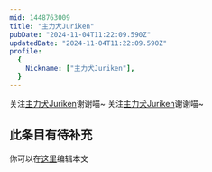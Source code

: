 ```yaml
---
mid: 1448763009
title: "主力犬Juriken"
pubDate: "2024-11-04T11:22:09.590Z"
updatedDate: "2024-11-04T11:22:09.590Z"
profile:
  {
    Nickname: ["主力犬Juriken"],
  }
---
```


关注[主力犬Juriken](https://space.bilibili.com/1448763009)谢谢喵~ 关注[主力犬Juriken](https://space.bilibili.com/1448763009)谢谢喵~

## 此条目有待补充
你可以在[这里](https://github.com/Yuhanawa/VTuber.ICU-Content/edit/master/v/主力犬Juriken/index.md)编辑本文
